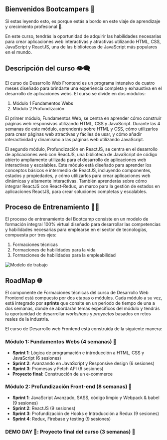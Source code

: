 ## Bienvenidos Bootcampers 👋

Si estas leyendo esto, es porque estás a bordo en este viaje de aprendizaje y crecimiento profesional 🚀.

En este curso, tendrás la oportunidad de adquirir las habilidades necesarias para crear aplicaciones web interactivas y atractivas utilizando HTML, CSS, JavaScript y ReactJS, una de las bibliotecas de JavaScript más populares en el mundo.

## Descripción del curso 👁‍🗨

El curso de Desarrollo Web Frontend es un programa intensivo de cuatro meses diseñado para brindarte una experiencia completa y exhaustiva en el desarrollo de aplicaciones webs. El curso se divide en dos módulos: 

1. Módulo 1 Fundamentos Webs
2. Módulo 2 Profundización

El primer módulo, Fundamentos Web, se centra en aprender cómo construir páginas web responsivas utilizando HTML, CSS y JavaScript. Durante las 4 semanas de este módulo, aprenderás sobre HTML y CSS, cómo utilizarlos para crear páginas web atractivas y fáciles de usar, y cómo añadir interactividad y dinamismo a las páginas web utilizando JavaScript.

El segundo módulo, Profundización en ReactJS, se centra en el desarrollo de aplicaciones web con ReactJS, una biblioteca de JavaScript de código abierto ampliamente utilizada para el desarrollo de aplicaciones web interactivas y escalables. Este módulo está  diseñado para aprender los conceptos básicos e intermedio de ReactJS, incluyendo componentes, estados y propiedades, y cómo utilizarlos para crear aplicaciones web dinámicas y altamente interactivas. También aprenderás sobre cómo integrar ReactJS con React-Redux, un marco para la gestión de estados en aplicaciones ReactJS, para crear soluciones completas y escalables.

## Proceso de Entrenamiento 🐱‍💻

El proceso de entrenamiento del Bootcamp consiste en un modelo de formación integral 100% virtual diseñado para desarrollar las competencias y habilidades necesarias para emplearse en el sector de tecnologías, compuesta por tres ejes:

1. Formaciones técnicas 
2. Formaciones de habilidades para la vida
3. Formaciones de habilidades para la empleabilidad

![Modelo de trabajo](https://i.ibb.co/8jfNhxJ/modelo-trabajo.png)

## RoadMap 🌐

El componente de Formaciones técnicas del curso de Desarrollo Web Frontend está compuesto por dos etapas o módulos. Cada módulo a su vez, está integrado por **sprints** que consite en un periodo de tiempo de una a dos semanas, donde se abordarán temas específicos del módulo y tendrás la oportunidad de desarrollar *workshops* y *proyectos* basados en retos reales de la industria. 

El curso de Desarrollo web Frontend está construida de la siguiente manera:

### Módulo 1: Fundamentos Webs (4 semanas) 🌱

- **Sprint 1**: Lógica de programación e introducción a HTML, CSS y JavaScript (6 sesiones)
- **Sprint 2**: Avanzando en JavaScript y Responsive design (6 sesiones)
- **Sprint 3**: Promesas y Fetch API  (6 sesiones)
- **Proyecto final**: Construcción de un e-commerce 

### Módulo 2: Profundización Front-end (8 semanas) 🌳

- **Sprint 1**: JavaScript Avanzado, SASS, código limpio y Webpack & babel (9 sesiones)
- **Sprint 2**: ReactJS (9 sesiones)
- **Sprint 3**: Profundización de Hooks e Introducción a Redux (9 sesiones)
- **Sprint 4**: Redux, Firebase y testing (9 sesiones)

### DEMO DAY 🎊: Proyecto final del curso (3 semanas) 🥇
